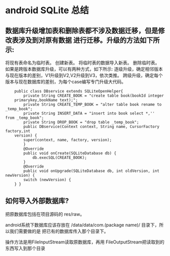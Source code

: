 # android SQLite 总结


## 数据库升级增加表和删除表都不涉及数据迁移，但是修改表涉及到对原有数据 进行迁移。升级的方法如下所示:

将现有表命名为临时表。
创建新表。
将临时表的数据导入新表。
删除临时表。
如果是跨版本数据库升级，可以有两种方式，如下所示: 逐级升级，确定相邻版本与现在版本的差别，V1升级到V2,V2升级到V3，依次类推。
跨级升级，确定每个版本与现在数据库的差别，为每个case编写专门升级大代码。

        
        public class DBservice extends SQLiteOpenHelper{
            private String CREATE_BOOK = "create table book(bookId integer
        primarykey,bookName text);";
            private String CREATE_TEMP_BOOK = "alter table book rename to _temp_book";
            private String INSERT_DATA = "insert into book select *,'' from _temp_book";
            private String DROP_BOOK = "drop table _temp_book";
            public DBservice(Context context, String name, CursorFactory factory,int
        version) {
            super(context, name, factory, version);
            }
            @Override
            public void onCreate(SQLiteDatabase db) {
                db.execSQL(CREATE_BOOK);
            }
            @Override
            public void onUpgrade(SQLiteDatabase db, int oldVersion, int newVersion) {
            switch (newVersion) {
        } }
## 如何导入外部数据库?
  把原数据库包括在项目源码的 res/raw。
  
  android系统下数据库应该存放在 /data/data/com.(package name)/ 目录下，所以我们需要做的是 把已有的数据库传入那个目录下。
  
  操作方法是用FileInputStream读取原数据库，再用 FileOutputStream把读取到的东西写入到那个目录